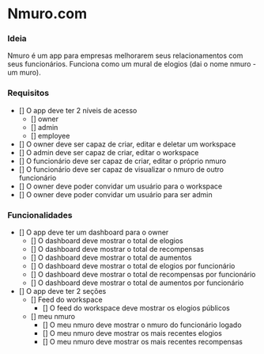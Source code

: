 # Nmuro.com

### Ideia
Nmuro é um app para empresas melhorarem seus relacionamentos com seus funcionários.
Funciona como um mural de elogios (dai o nome nmuro - um muro).

### Requisitos
- [] O app deve ter 2 níveis de acesso
  - [] owner
  - [] admin
  - [] employee
- [] O owner deve ser capaz de criar, editar e deletar um workspace
- [] O admin deve ser capaz de criar, editar o workspace
- [] O funcionário deve ser capaz de criar, editar o próprio nmuro
- [] O funcionário deve ser capaz de visualizar o nmuro de outro funcionário
- [] O owner deve poder convidar um usuário para o workspace
- [] O owner deve poder convidar um usuário para ser admin

### Funcionalidades
- [] O app deve ter um dashboard para o owner
  - [] O dashboard deve mostrar o total de elogios
  - [] O dashboard deve mostrar o total de recompensas
  - [] O dashboard deve mostrar o total de aumentos
  - [] O dashboard deve mostrar o total de elogios por funcionário
  - [] O dashboard deve mostrar o total de recompensas por funcionário
  - [] O dashboard deve mostrar o total de aumentos por funcionário
- [] O app deve ter 2 seções
  - [] Feed do workspace
    - [] O feed do workspace deve mostrar os elogios públicos
  - [] meu nmuro
    - [] O meu nmuro deve mostrar o nmuro do funcionário logado
    - [] O meu nmuro deve mostrar os mais recentes elogios
    - [] O meu nmuro deve mostrar os mais recentes recompensas